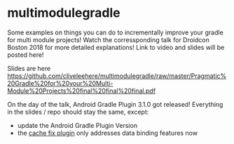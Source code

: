 # multimodulegradle
Some examples on things you can do to incrementally improve your gradle for multi module projects!
Watch the corressponding talk for Droidcon Boston 2018 for more detailed explanations!
Link to video and slides will be posted here!

Slides are here https://github.com/cliveleehere/multimodulegradle/raw/master/Pragmatic%20Gradle%20for%20your%20Multi-Module%20Projects%20final%20final%20final.pdf

On the day of the talk, Android Gradle Plugin 3.1.0 got released! Everything in the slides / repo should stay the same, except:
- update the Android Gradle Plugin Version
- the [cache fix plugin](https://github.com/gradle/android-cache-fix-gradle-plugin) only addresses data binding features now
